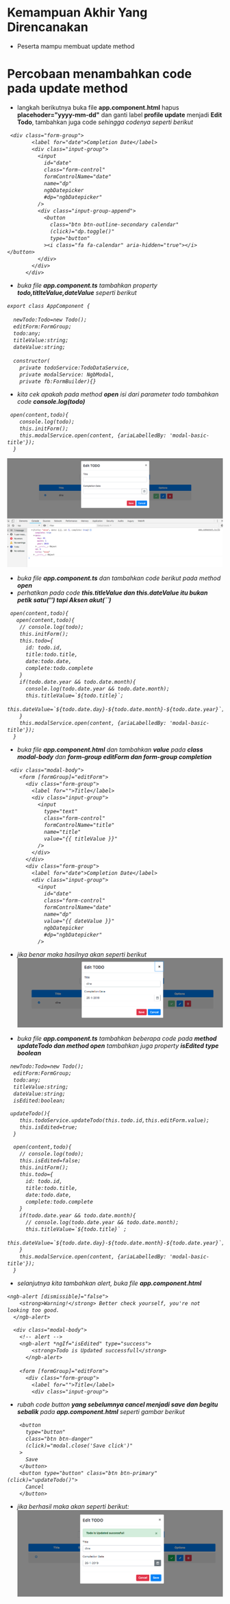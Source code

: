 # Kemampuan Akhir Yang Direncanakan

- Peserta mampu membuat update method

# Percobaan menambahkan code pada update method

- langkah berikutnya buka file **app.component.html** hapus **placehoder="yyyy-mm-dd"** dan ganti label **profile update** menjadi **Edit Todo**, tambahkan juga code <i class="fa fa-calendar" aria-hidden="true"> sehingga codenya seperti berikut 

```
 <div class="form-group">
        <label for="date">Completion Date</label>
        <div class="input-group">
          <input
            id="date"
            class="form-control"
            formControlName="date"
            name="dp"
            ngbDatepicker
            #dp="ngbDatepicker"
          />
          <div class="input-group-append">
            <button
              class="btn btn-outline-secondary calendar"
              (click)="dp.toggle()"
              type="button"
            ><i class="fa fa-calendar" aria-hidden="true"></i></button>
          </div>
        </div>
      </div>
```


- buka file **app.component.ts** tambahkan property **todo,titlteValue,dateValue** seperti berikut 

```
export class AppComponent {

  newTodo:Todo=new Todo();
  editForm:FormGroup;
  todo:any;
  titleValue:string;
  dateValue:string;

  constructor( 
    private todoService:TodoDataService,
    private modalService: NgbModal,
    private fb:FormBuilder){}
```

- kita cek apakah pada method **open** isi dari parameter todo tambahkan code **console.log(todo)**

```
 open(content,todo){
    console.log(todo);
    this.initForm();
    this.modalService.open(content, {ariaLabelledBy: 'modal-basic-title'});
  }
```

![](image/chapter1/img27.png)

- buka file **app.component.ts** dan tambahkan code berikut pada method **open**
- perhatikan pada code **this.titleValue dan this.dateValue itu bukan petik satu('') tapi Aksen akut(``)**

```
 open(content,todo){
   open(content,todo){
    // console.log(todo);
    this.initForm();
    this.todo={
      id: todo.id,
      title:todo.title,
      date:todo.date,
      complete:todo.complete
    }
    if(todo.date.year && todo.date.month){
      console.log(todo.date.year && todo.date.month);
      this.titleValue=`${todo.title}`;
      this.dateValue=`${todo.date.day}-${todo.date.month}-${todo.date.year}`;
    }
    this.modalService.open(content, {ariaLabelledBy: 'modal-basic-title'});
  }
```
- buka file **app.component.html** dan tambahkan **value** pada  **class modal-body** dan **form-group editForm dan form-group completion**

```
 <div class="modal-body">
    <form [formGroup]="editForm">
      <div class="form-group">
        <label for="">Title</label>
        <div class="input-group">
          <input
            type="text"
            class="form-control"
            formControlName="title"
            name="title"
            value="{{ titleValue }}"
          />
        </div>
      </div>
      <div class="form-group">
        <label for="date">Completion Date</label>
        <div class="input-group">
          <input
            id="date"
            class="form-control"
            formControlName="date"
            name="dp"
            value="{{ dateValue }}"
            ngbDatepicker
            #dp="ngbDatepicker"
          />
```
- jika benar maka hasilnya akan seperti berikut
![](image/chapter1/img28.png)

- buka file **app.component.ts** tambahkan beberapa code pada **method updateTodo dan method open** tambahkan juga property **isEdited type boolean**

```
 newTodo:Todo=new Todo();
  editForm:FormGroup;
  todo:any;
  titleValue:string;
  dateValue:string;
  isEdited:boolean;
```

```
 updateTodo(){
    this.todoService.updateTodo(this.todo.id,this.editForm.value);
    this.isEdited=true;
  }
```
```
  open(content,todo){
    // console.log(todo);
    this.isEdited=false;
    this.initForm();
    this.todo={
      id: todo.id,
      title:todo.title,
      date:todo.date,
      complete:todo.complete
    }
    if(todo.date.year && todo.date.month){
      // console.log(todo.date.year && todo.date.month);
      this.titleValue=`${todo.title}` ;
      this.dateValue=`${todo.date.day}-${todo.date.month}-${todo.date.year}`;
    }
    this.modalService.open(content, {ariaLabelledBy: 'modal-basic-title'});
  }
```
- selanjutnya kita tambahkan alert, buka file **app.component.html**

```
<ngb-alert [dismissible]="false">
    <strong>Warning!</strong> Better check yourself, you're not looking too good.
  </ngb-alert>
```

```
  <div class="modal-body">
    <!-- alert -->
    <ngb-alert *ngIf="isEdited" type="success">
        <strong>Todo is Updated successfull</strong>
      </ngb-alert>

    <form [formGroup]="editForm">
      <div class="form-group">
        <label for="">Title</label>
        <div class="input-group">
```

- rubah code button **yang sebelumnya cancel menjadi save dan begitu sebalik** pada **app.component.html** seperti gambar berikut

```
    <button
      type="button"
      class="btn btn-danger"
      (click)="modal.close('Save click')"
    >
      Save
    </button>
    <button type="button" class="btn btn-primary" (click)="updateTodo()">
      Cancel
    </button>
```

- jika berhasil maka akan seperti berikut:
![](image/chapter1/img29.png)